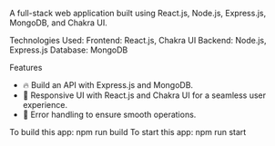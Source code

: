 A full-stack web application built using React.js, Node.js, Express.js, MongoDB, and Chakra UI.

Technologies Used:
Frontend: React.js, Chakra UI
Backend: Node.js, Express.js
Database: MongoDB

Features
- 🔥 Build an API with Express.js and MongoDB.
- 📱 Responsive UI with React.js and Chakra UI for a seamless user experience.
- 🐞 Error handling to ensure smooth operations.

To build this app: npm run build 
To start this app: npm run start
